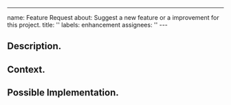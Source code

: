 ---
name: Feature Request
about: Suggest a new feature or a improvement for this project.
title: ''
labels: enhancement
assignees: ''
---<!--- Provide a general summary of the issue in the Title above. -->

<!-- Your issue may already be reported! Please search on the issue tracker before creating one. -->

## Description.

<!--- Provide a detailed description of the change or addition you are proposing. -->

## Context.

<!--- Why is this change important to you? How would you use it? -->
<!--- How can it benefit other users? -->

## Possible Implementation.

<!--- Not obligatory, but suggest an idea for implementing addition or change. -->
